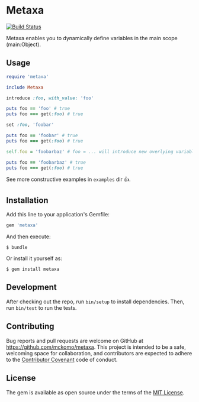 # Metaxa

[![Build Status](https://travis-ci.org/mckomo/metaxa.svg?branch=master)](https://travis-ci.org/mckomo/metaxa)

Metaxa enables you to dynamically define variables in the main scope (main:Object).

## Usage

```ruby
require 'metaxa'

include Metaxa

introduce :foo, with_value: 'foo'

puts foo == 'foo' # true
puts foo === get(:foo) # true

set :foo, 'foobar'

puts foo == 'foobar' # true
puts foo === get(:foo) # true

self.foo = 'foobarbaz' # foo = ... will introduce new overlying variable

puts foo == 'foobarbaz' # true
puts foo === get(:foo) # true
```

See more constructive examples in `examples` dir :thumbsup:. 

## Installation

Add this line to your application's Gemfile:

```ruby
gem 'metaxa'
```

And then execute:

    $ bundle

Or install it yourself as:

    $ gem install metaxa

## Development

After checking out the repo, run `bin/setup` to install dependencies. Then, run `bin/test` to run the tests.

## Contributing

Bug reports and pull requests are welcome on GitHub at https://github.com/mckomo/metaxa. This project is intended to be a safe, welcoming space for collaboration, and contributors are expected to adhere to the [Contributor Covenant](http://contributor-covenant.org) code of conduct.


## License

The gem is available as open source under the terms of the [MIT License](http://opensource.org/licenses/MIT).
